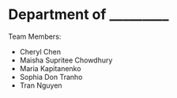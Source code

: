 # Department of _________

Team Members:
- Cheryl Chen
- Maisha Supritee Chowdhury
- Maria Kapitanenko
- Sophia Don Tranho
- Tran Nguyen
